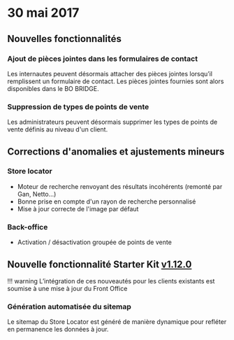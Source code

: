 # 30 mai 2017


## Nouvelles fonctionnalités

### Ajout de pièces jointes dans les formulaires de contact
Les internautes peuvent désormais attacher des pièces jointes lorsqu’il remplissent un formulaire de contact.
Les pièces jointes fournies sont alors disponibles dans le BO BRIDGE.

### Suppression de types de points de vente
Les administrateurs peuvent désormais supprimer les types de points de vente définis au niveau d'un client.

## Corrections d'anomalies et ajustements mineurs

### Store locator

* Moteur de recherche renvoyant des résultats incohérents (remonté par Gan, Netto...)
* Bonne prise en compte d'un rayon de recherche personnalisé
* Mise à jour correcte de l'image par défaut

### Back-office

* Activation / désactivation groupée de points de vente

## Nouvelle fonctionnalité Starter Kit [v1.12.0](https://github.com/Leadformance/bridge-front-starter-kit/releases/tag/v1.12.0)

!!! warning
    L’intégration de ces nouveautés pour les clients existants est soumise à une mise à jour du Front Office
    
### Génération automatisée du sitemap
Le sitemap du Store Locator est généré de manière dynamique pour refléter en permanence les données à jour.

